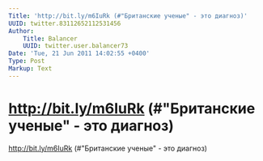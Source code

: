 ```yaml
---
Title: 'http://bit.ly/m6IuRk (#"Британские ученые" - это диагноз)'
UUID: twitter.83112652112531456
Author:
    Title: Balancer
    UUID: twitter.user.balancer73
Date: 'Tue, 21 Jun 2011 14:02:55 +0400'
Type: Post
Markup: Text
---
```


# http://bit.ly/m6IuRk (#"Британские ученые" - это диагноз)

http://bit.ly/m6IuRk (#"Британские ученые" - это диагноз)
